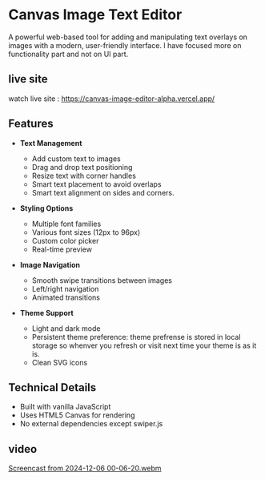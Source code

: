 # Canvas Image Text Editor

A powerful web-based tool for adding and manipulating text overlays on images with a modern, 
user-friendly interface. I have focused more on functionality part and not on UI part.

## live site
watch live site : https://canvas-image-editor-alpha.vercel.app/

## Features

- **Text Management**
  - Add custom text to images
  - Drag and drop text positioning
  - Resize text with corner handles
  - Smart text placement to avoid overlaps
  - Smart text alignment on sides and corners.

- **Styling Options**
  - Multiple font families
  - Various font sizes (12px to 96px)
  - Custom color picker
  - Real-time preview

- **Image Navigation**
  - Smooth swipe transitions between images
  - Left/right navigation
  - Animated transitions

- **Theme Support**
  - Light and dark mode
  - Persistent theme preference: theme prefrense is stored in local storage so whenver you refresh or visit next time your theme is as it is.
  - Clean SVG icons

## Technical Details

- Built with vanilla JavaScript
- Uses HTML5 Canvas for rendering
- No external dependencies except swiper.js

## video

[Screencast from 2024-12-06 00-06-20.webm](https://github.com/user-attachments/assets/c6e4784b-4832-4af8-bc35-ec2db2112bbb)
